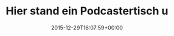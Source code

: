 ---
retweeted: false
source: <a href="http://mvilla.it/fenix" rel="nofollow">Fenix for Android</a>
entities:
  hashtags:
  - text: 32c3
    indices:
    - '90'
    - '95'
  symbols: []
  user_mentions:
  - name: Nerdkunde Podcast
    screen_name: nerdkunde
    indices:
    - '60'
    - '70'
    id_str: '1325630108'
    id: '1325630108'
  urls:
  - url: https://t.co/LYkje5C6Sh
    expanded_url: http://streaming.media.ccc.de/32c3/podcastertisch/
    display_url: streaming.media.ccc.de/32c3/podcaster…
    indices:
    - '96'
    - '119'
display_text_range:
- '0'
- '119'
favorite_count: '2'
id_str: '681869280175124480'
truncated: false
retweet_count: '0'
id: '681869280175124480'
possibly_sensitive: false
created_at: Tue Dec 29 16:07:59 +0000 2015
favorited: false
full_text: 'Hier stand ein Podcastertisch und deshalb podcasten wir mit [@nerdkunde](https://twitter.com/nerdkunde)
  plus X jetzt wohl. #32c3'
lang: de
quote_url: http://streaming.media.ccc.de/32c3/podcastertisch/
tags:
- 32c3
- pesos:twitter
date: '2015-12-29T16:07:59+00:00'
src: https://twitter.com/bascht/status/681869280175124480
original_url: https://twitter.com/bascht/status/681869280175124480
type: twitter_tweet
text: 'Hier stand ein Podcastertisch und deshalb podcasten wir mit [@nerdkunde](https://twitter.com/nerdkunde)
  plus X jetzt wohl. #32c3'
title: Hier stand ein Podcastertisch u

---